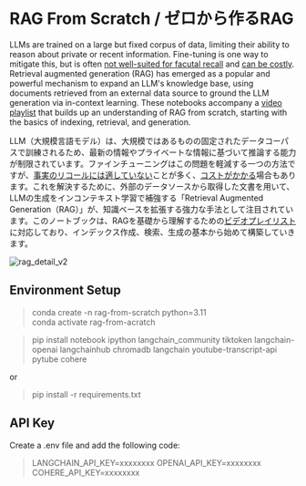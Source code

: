 # RAG From Scratch / ゼロから作るRAG

LLMs are trained on a large but fixed corpus of data, limiting their ability to reason about private or recent information. Fine-tuning is one way to mitigate this, but is often [not well-suited for facutal recall](https://www.anyscale.com/blog/fine-tuning-is-for-form-not-facts) and [can be costly](https://www.glean.com/blog/how-to-build-an-ai-assistant-for-the-enterprise).
Retrieval augmented generation (RAG) has emerged as a popular and powerful mechanism to expand an LLM's knowledge base, using documents retrieved from an external data source to ground the LLM generation via in-context learning. 
These notebooks accompany a [video playlist](https://youtube.com/playlist?list=PLfaIDFEXuae2LXbO1_PKyVJiQ23ZztA0x&feature=shared) that builds up an understanding of RAG from scratch, starting with the basics of indexing, retrieval, and generation. 

LLM（大規模言語モデル）は、大規模ではあるものの固定されたデータコーパスで訓練されるため、最新の情報やプライベートな情報に基づいて推論する能力が制限されています。ファインチューニングはこの問題を軽減する一つの方法ですが、[事実のリコールには適していない](https://www.anyscale.com/blog/fine-tuning-is-for-form-not-facts)ことが多く、[コストがかかる](https://www.glean.com/blog/how-to-build-an-ai-assistant-for-the-enterprise)場合もあります。これを解決するために、外部のデータソースから取得した文書を用いて、LLMの生成をインコンテキスト学習で補強する「Retrieval Augmented Generation（RAG）」が、知識ベースを拡張する強力な手法として注目されています。このノートブックは、RAGを基礎から理解するための[ビデオプレイリスト](https://youtube.com/playlist?list=PLfaIDFEXuae2LXbO1_PKyVJiQ23ZztA0x&feature=shared)に対応しており、インデックス作成、検索、生成の基本から始めて構築していきます。

![rag_detail_v2](https://github.com/langchain-ai/rag-from-scratch/assets/122662504/54a2d76c-b07e-49e7-b4ce-fc45667360a1)

## Environment Setup

> conda create -n rag-from-scratch python=3.11  
> conda activate rag-from-acratch  

> pip install notebook ipython langchain_community tiktoken langchain-openai langchainhub chromadb langchain youtube-transcript-api pytube cohere  

or 

> pip install -r requirements.txt  

## API Key

Create a .env file and add the following code:

> LANGCHAIN_API_KEY=xxxxxxxx
> OPENAI_API_KEY=xxxxxxxx
> COHERE_API_KEY=xxxxxxxx
